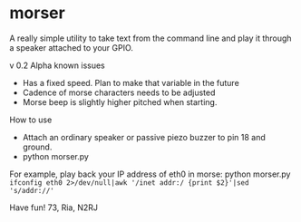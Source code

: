 # morser

A really simple utility to take text from the command line and play it through a speaker attached to your GPIO.

v 0.2 Alpha known issues
- Has a fixed speed. Plan to make that variable in the future
- Cadence of morse characters needs to be adjusted
- Morse beep is slightly higher pitched when starting.

How to use
- Attach an ordinary speaker or passive piezo buzzer to pin 18 and ground.
- python morser.py <whatever text you want to hear in morse code>

For example, play back your IP address of eth0 in morse:
python morser.py `ifconfig eth0 2>/dev/null|awk '/inet addr:/ {print $2}'|sed 's/addr://'`

Have fun!
73, Ria, N2RJ
